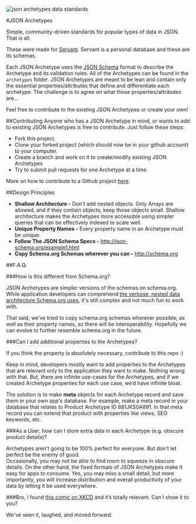 ![json archetypes data standards](https://github.com/servant-cmes/json-archetypes/blob/master/json_archetypes_banner.png)

#JSON Archetypes

Simple, community-driven standards for popular types of data in JSON.  That is all.

These were made for [Servant](https://www.servant.co).  Servant is a personal database and these are its schemas.

Each JSON Archetype uses the [JSON Schema](http://json-schema.org "http://json-schema.org") format to describe the Archetype and its validation rules.  All of the Archetypes can be found in the `archetypes` folder.  JSON Archetypes are meant to be lean and contain only the essential properties/attributes that define and differentiate each archetype.  The challenge is to agree on what those properties/attributes are...
 
Feel free to contribute to the existing JSON Archetypes or create your own!


##Contributing
Anyone who has a JSON Archetype in mind, or wants to add to existing JSON Archetypes is free to contribute.  Just follow these steps:

 - Fork this project.
 - Clone your forked project (which should now be in your github account) to your computer.
 - Create a branch and work on it to create/modify existing JSON Archetypes
 - Try to submit pull requests for one Archetype at a time

More on how to contribute to a Github project [here](https://guides.github.com/activities/contributing-to-open-source/).

##Design Principles

 - **Shallow Architecture -**  Don't add nested objects.  Only Arrays are allowed, and if they contain objects, keep those objects small.  Shallow architecture makes the Archetypes more accessible using simpler queries that can be effectively indexed to scale well.
 - **Unique Property Names -** Every property name in an Archetype must be unique.
 - **Follow The JSON Schema Specs -** http://json-schema.org/example1.html 
 - **Copy Schema.org Schemas wherever you can -** http://schema.org 


##F.A.Q.

###How is this different from Schema.org?

JSON Archetypes are simpler versions of the schemas on schema.org.  While application developers can comprehend [the verbose, nested data architecture Schema.org uses](http://schema.org/docs/full.html "http://schema.org/docs/full.html"), it's still complex and not much fun to work with.

That said, we’ve tried to copy schema.org schemas wherever possible, as well as their property names, so there will be interoperability.  Hopefully we can evolve to further resemble schema.org in the future.

###Can I add additional properties to the Archetypes?

If you think the property is absolutely necessary, contribute to this repo :)

Keep in mind, developers mostly want to add properties to the Archetypes that are relevant only to the application they want to make.  Nothing wrong with that.  But, there are infinite use-cases for the Archetypes, and if we created Archetype properties for each use case, we’d have infinite bloat.

The solution is to make **meta** objects for each Archetype record and save them in your own app's database.  For example, make a meta record in your database that relates to Product Archetype ID 881JKS0A891.  In that meta record you can extend that product with properties like views, SEO keywords, etc.   


###As a User, how can I store extra data in each Archetype (e.g. obscure product details)?

Archetypes aren't going to be 100% perfect for everyone.  But don't let perfect be the enemy of good.  
Occasionally, you may not be able to find room to squeeze in obscure details.  On the other hand, the fixed formats of JSON Archetypes make it easy for apps to consume.  Yes, you may miss a small detail, but more importantly, you will increase distribution and overall productivity of your data by letting it be used everywhere.

###Bro, I found [this comic on XKCD](http://xkcd.com/927/) and it’s totally relevant.  Can I show it to you?

We've seen it, laughed, and moved forward.